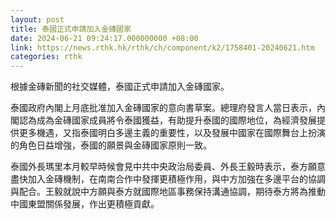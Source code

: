 ```yaml
---
layout: post
title: 泰國正式申請加入金磚國家
date: 2024-06-21 09:24:17.000000000 +08:00
link: https://news.rthk.hk/rthk/ch/component/k2/1758401-20240621.htm
categories: rthk
---
```


根據金磚新聞的社交媒體，泰國正式申請加入金磚國家。

泰國政府內閣上月底批准加入金磚國家的意向書草案。總理府發言人當日表示，內閣認為成為金磚國家成員將令泰國獲益，有助提升泰國的國際地位，為經濟發展提供更多機遇，又指泰國明白多邊主義的重要性，以及發展中國家在國際舞台上扮演的角色日益增強，泰國的願景與金磚國家原則一致。

泰國外長瑪里本月較早時候會見中共中央政治局委員、外長王毅時表示，泰方願意盡快加入金磚機制，在南南合作中發揮更積極作用，與中方加強在多邊平台的協調與配合。王毅就說中方願與泰方就國際地區事務保持溝通協調，期待泰方將為推動中國東盟關係發展，作出更積極貢獻。
